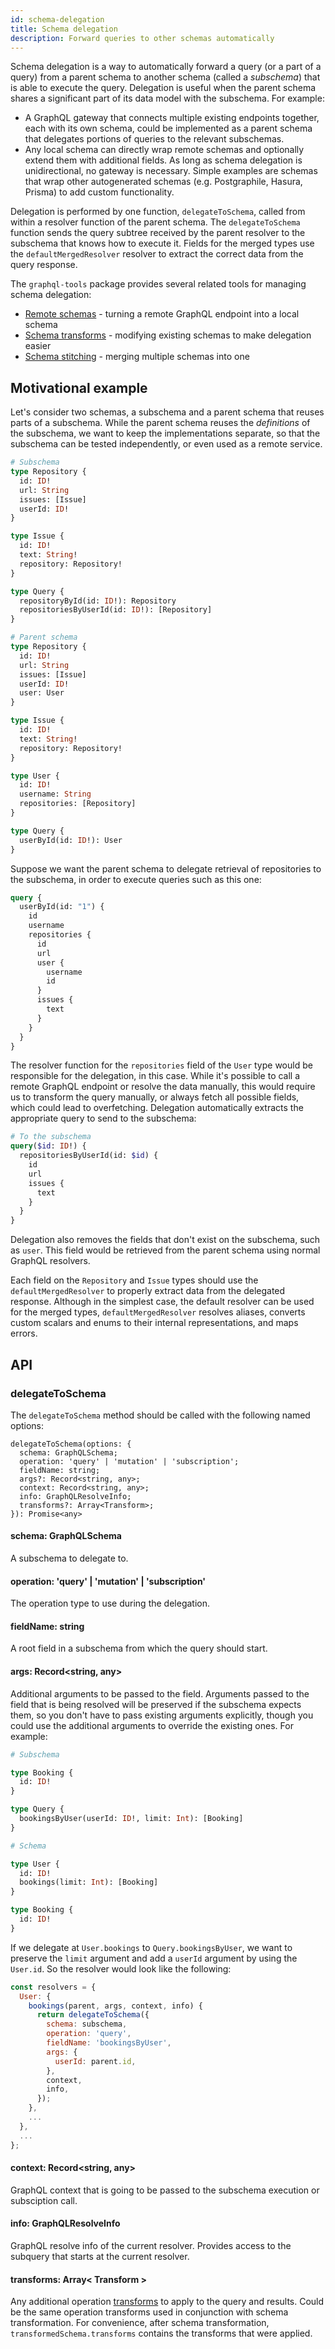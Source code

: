 ```yaml
---
id: schema-delegation
title: Schema delegation
description: Forward queries to other schemas automatically
---
```


Schema delegation is a way to automatically forward a query (or a part of a query) from a parent schema to another schema (called a _subschema_) that is able to execute the query. Delegation is useful when the parent schema shares a significant part of its data model with the subschema. For example:

* A GraphQL gateway that connects multiple existing endpoints together, each with its own schema, could be implemented as a parent schema that delegates portions of queries to the relevant subschemas.
* Any local schema can directly wrap remote schemas and optionally extend them with additional fields. As long as schema delegation is unidirectional, no gateway is necessary. Simple examples are schemas that wrap other autogenerated schemas (e.g. Postgraphile, Hasura, Prisma) to add custom functionality.

Delegation is performed by one function, `delegateToSchema`, called from within a resolver function of the parent schema. The `delegateToSchema` function sends the query subtree received by the parent resolver to the subschema that knows how to execute it. Fields for the merged types use the `defaultMergedResolver` resolver to extract the correct data from the query response.

The `graphql-tools` package provides several related tools for managing schema delegation:

* [Remote schemas](/remote-schemas/) - turning a remote GraphQL endpoint into a local schema
* [Schema transforms](/schema-transforms/) - modifying existing schemas to make delegation easier
* [Schema stitching](/schema-stitching/) - merging multiple schemas into one

## Motivational example

Let's consider two schemas, a subschema and a parent schema that reuses parts of a subschema. While the parent schema reuses the *definitions* of the subschema, we want to keep the implementations separate, so that the subschema can be tested independently, or even used as a remote service.

```graphql
# Subschema
type Repository {
  id: ID!
  url: String
  issues: [Issue]
  userId: ID!
}

type Issue {
  id: ID!
  text: String!
  repository: Repository!
}

type Query {
  repositoryById(id: ID!): Repository
  repositoriesByUserId(id: ID!): [Repository]
}

# Parent schema
type Repository {
  id: ID!
  url: String
  issues: [Issue]
  userId: ID!
  user: User
}

type Issue {
  id: ID!
  text: String!
  repository: Repository!
}

type User {
  id: ID!
  username: String
  repositories: [Repository]
}

type Query {
  userById(id: ID!): User
}
```

Suppose we want the parent schema to delegate retrieval of repositories to the subschema, in order to execute queries such as this one:

```graphql
query {
  userById(id: "1") {
    id
    username
    repositories {
      id
      url
      user {
        username
        id
      }
      issues {
        text
      }
    }
  }
}
```

The resolver function for the `repositories` field of the `User` type would be responsible for the delegation, in this case. While it's possible to call a remote GraphQL endpoint or resolve the data manually, this would require us to transform the query manually, or always fetch all possible fields, which could lead to overfetching. Delegation automatically extracts the appropriate query to send to the subschema:

```graphql
# To the subschema
query($id: ID!) {
  repositoriesByUserId(id: $id) {
    id
    url
    issues {
      text
    }
  }
}
```

Delegation also removes the fields that don't exist on the subschema, such as `user`. This field would be retrieved from the parent schema using normal GraphQL resolvers.

Each field on the `Repository` and `Issue` types should use the `defaultMergedResolver` to properly extract data from the delegated response. Although in the simplest case, the default resolver can be used for the merged types, `defaultMergedResolver` resolves aliases, converts custom scalars and enums to their internal representations, and maps errors.

## API

### delegateToSchema

The `delegateToSchema` method should be called with the following named options:

```
delegateToSchema(options: {
  schema: GraphQLSchema;
  operation: 'query' | 'mutation' | 'subscription';
  fieldName: string;
  args?: Record<string, any>;
  context: Record<string, any>;
  info: GraphQLResolveInfo;
  transforms?: Array<Transform>;
}): Promise<any>
```

#### schema: GraphQLSchema

A subschema to delegate to.

#### operation: 'query' | 'mutation' | 'subscription'

The operation type to use during the delegation.

#### fieldName: string

A root field in a subschema from which the query should start.

#### args: Record<string, any>

Additional arguments to be passed to the field. Arguments passed to the field that is being resolved will be preserved if the subschema expects them, so you don't have to pass existing arguments explicitly, though you could use the additional arguments to override the existing ones. For example:

```graphql
# Subschema

type Booking {
  id: ID!
}

type Query {
  bookingsByUser(userId: ID!, limit: Int): [Booking]
}

# Schema

type User {
  id: ID!
  bookings(limit: Int): [Booking]
}

type Booking {
  id: ID!
}
```

If we delegate at `User.bookings` to `Query.bookingsByUser`, we want to preserve the `limit` argument and add a `userId` argument by using the `User.id`. So the resolver would look like the following:

```js
const resolvers = {
  User: {
    bookings(parent, args, context, info) {
      return delegateToSchema({
        schema: subschema,
        operation: 'query',
        fieldName: 'bookingsByUser',
        args: {
          userId: parent.id,
        },
        context,
        info,
      });
    },
    ...
  },
  ...
};
```

#### context: Record<string, any>

GraphQL context that is going to be passed to the subschema execution or subsciption call.

#### info: GraphQLResolveInfo

GraphQL resolve info of the current resolver. Provides access to the subquery that starts at the current resolver.

#### transforms: Array< Transform >

Any additional operation [transforms](/schema-transforms/) to apply to the query and results. Could be the same operation transforms used in conjunction with schema transformation. For convenience, after schema transformation, `transformedSchema.transforms` contains the transforms that were applied.
